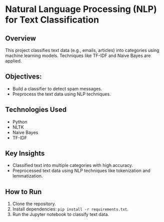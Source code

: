 # Natural Language Processing (NLP) for Text Classification

## Overview
This project classifies text data (e.g., emails, articles) into categories using machine learning models. Techniques like TF-IDF and Naive Bayes are applied.

## Objectives:
- Build a classifier to detect spam messages.
- Preprocess the text data using NLP techniques.

## Technologies Used
- Python
- NLTK
- Naive Bayes
- TF-IDF

## Key Insights
- Classified text into multiple categories with high accuracy.
- Preprocessed text data using NLP techniques like tokenization and lemmatization.

## How to Run
1. Clone the repository.
2. Install dependencies: `pip install -r requirements.txt`.
3. Run the Jupyter notebook to classify text data.
